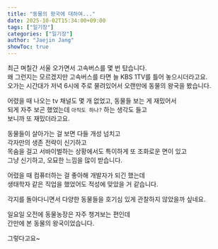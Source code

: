 ```yaml
---
title: "동물의 왕국에 대하여..."
date: 2025-10-02T15:34:00+09:00
tags: ["일기장"]
categories: ["일기장"]
author: "Jaejin Jang"
showToc: true
---
```


최근 며칠간 서울 오가면서 고속버스를 몇 번 탔습니다.  
왜 그런지는 모르겠지만 고속버스를 타면 늘 KBS 1TV를 틀어 놓으시더라고요.  
오가는 시간대가 저녁 6시에 주로 물려있어서 오랜만에 동물의 왕국을 봤습니다.

어렸을 때 나오는 tv 채널도 몇 개 없었고, 동물들 보는 게 재밌어서  
되게 자주 보곤 했었는데 `아직도 하나?` 하는 생각도 들고  
보니까 또 재밌더라고요.

동물들이 살아가는 걸 보면 다들 개성 넘치고  
각자만의 생존 전략이 신기하고  
목숨을 걸고 서바이벌하는 상황에서도 특이하게 또 조화로운 면이 있고  
그냥 신기하고, 오묘한 느낌을 많이 받습니다.

어렸을 때 컴퓨터하는 걸 좋아해 개발자가 되긴 했는데  
생태학자 같은 직업을 했었어도 적성에 맞았을 거 같습니다.

각지를 돌아다니면서 다양한 동물들을 호기심 있게 관찰하지 않았을까 싶네요.

일요일 오전에 동물농장은 자주 챙겨보는 편인데  
간만에 본 동물의 왕국이었습니다.  

그렇다고요~